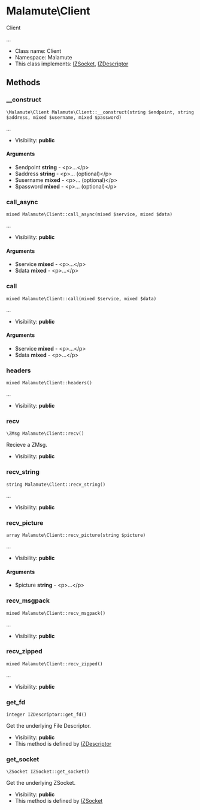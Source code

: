 Malamute\Client
===============

Client

...


* Class name: Client
* Namespace: Malamute
* This class implements: [IZSocket](IZSocket.md), [IZDescriptor](IZDescriptor.md)






Methods
-------


### __construct

    \Malamute\Client Malamute\Client::__construct(string $endpoint, string $address, mixed $username, mixed $password)



...

* Visibility: **public**


#### Arguments
* $endpoint **string** - &lt;p&gt;...&lt;/p&gt;
* $address **string** - &lt;p&gt;... (optional)&lt;/p&gt;
* $username **mixed** - &lt;p&gt;... (optional)&lt;/p&gt;
* $password **mixed** - &lt;p&gt;... (optional)&lt;/p&gt;



### call_async

    mixed Malamute\Client::call_async(mixed $service, mixed $data)



...

* Visibility: **public**


#### Arguments
* $service **mixed** - &lt;p&gt;...&lt;/p&gt;
* $data **mixed** - &lt;p&gt;...&lt;/p&gt;



### call

    mixed Malamute\Client::call(mixed $service, mixed $data)



...

* Visibility: **public**


#### Arguments
* $service **mixed** - &lt;p&gt;...&lt;/p&gt;
* $data **mixed** - &lt;p&gt;...&lt;/p&gt;



### headers

    mixed Malamute\Client::headers()



...

* Visibility: **public**




### recv

    \ZMsg Malamute\Client::recv()

Recieve a ZMsg.



* Visibility: **public**




### recv_string

    string Malamute\Client::recv_string()



...

* Visibility: **public**




### recv_picture

    array Malamute\Client::recv_picture(string $picture)



...

* Visibility: **public**


#### Arguments
* $picture **string** - &lt;p&gt;...&lt;/p&gt;



### recv_msgpack

    mixed Malamute\Client::recv_msgpack()



...

* Visibility: **public**




### recv_zipped

    mixed Malamute\Client::recv_zipped()



...

* Visibility: **public**




### get_fd

    integer IZDescriptor::get_fd()

Get the underlying File Descriptor.



* Visibility: **public**
* This method is defined by [IZDescriptor](IZDescriptor.md)




### get_socket

    \ZSocket IZSocket::get_socket()

Get the underlying ZSocket.



* Visibility: **public**
* This method is defined by [IZSocket](IZSocket.md)



